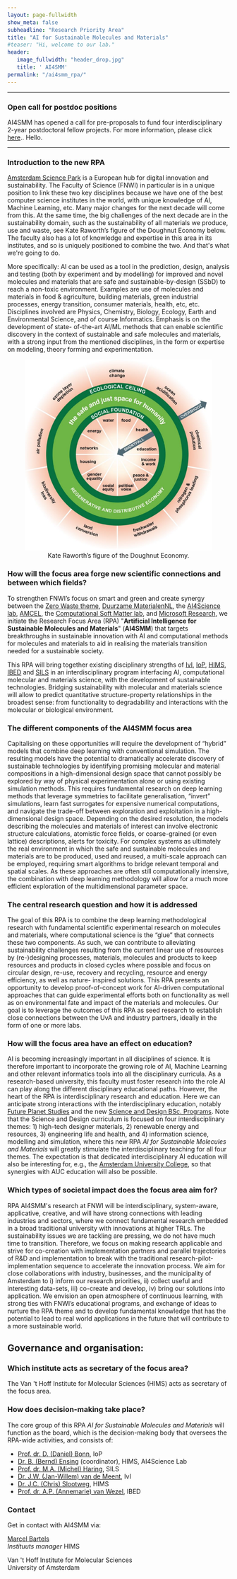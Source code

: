 ```yaml
---
layout: page-fullwidth 
show_meta: false
subheadline: "Research Priority Area"
title: "AI for Sustainable Molecules and Materials"
#teaser: "Hi, welcome to our lab."
header:
   image_fullwidth: "header_drop.jpg"
   title: ' AI4SMM'
permalink: "/ai4smm_rpa/"
---
```



---
### Open call for postdoc positions

AI4SMM has opened a call for pre-proposals to fund four interdisciplinary 2-year postdoctoral fellow projects. 
For more information, please click [here](https://ai4science-amsterdam.github.io/ai4smm_call1).. Hello.

---

### Introduction to the new RPA

[Amsterdam Science Park][1] is a European hub for digital innovation and sustainability. The Faculty of Science (FNWI) in particular is in a unique position to link these two key disciplines because we have one of the best computer science institutes in the world, with unique knowledge of AI, Machine Learning, etc. Many major changes for the next decade will come from this. At the same time, the big challenges of the next decade are in the sustainability domain, such as the sustainability of all materials we produce, use and waste, see Kate Raworth’s figure of the Doughnut Economy below. The faculty also has a lot of knowledge and expertise in this area in its institutes, and so is uniquely positioned to combine the two. And that's what we're going to do.

More specifically: AI can be used as a tool in the prediction, design, analysis and testing (both by experiment and by modelling) for improved and novel molecules and materials that are safe and sustainable-by-design (SSbD) to reach a non-toxic environment. Examples are use of molecules and materials in food & agriculture, building materials, green industrial processes, energy transition, consumer materials, health, etc, etc. Disciplines involved are Physics, Chemistry, Biology, Ecology, Earth and Environmental Science, and of course Informatics. Emphasis is on the development of state- of-the-art AI/ML methods that can enable scientific discovery in the context of sustainable and safe molecules and materials, with a strong input from the mentioned disciplines, in the form or expertise on modeling, theory forming and experimentation.

<center>
<figure>
    <img src="../images/fig_AI4SMM_DoughnutEconomy.png"
     alt="Kate Raworth’s figure of the Doughnut Economy"
     width="600" style="float: center; margin-right: 10px; text-align: center;" />
     <figcaption>Kate Raworth’s figure of the Doughnut Economy.</figcaption>
 </figure>
 </center>


### How will the focus area forge new scientific connections and between which fields?

To strengthen FNWI’s focus on smart and green and create synergy between the [Zero Waste theme][2], [Duurzame MaterialenNL][3], the [AI4Science lab][4], [AMCEL][5], the [Computational Soft Matter lab][6], and [Microsoft Research][7], we initiate the Research Focus Area (RPA) "**Artificial Intelligence for Sustainable Molecules and Materials**" (**AI4SMM**) that targets breakthroughs in sustainable innovation with AI and computational methods for molecules and materials to aid in realising the materials transition needed for a sustainable society.

This RPA will bring together existing disciplinary strengths of [IvI][8], [IoP][9], [HIMS][10], [IBED][11] and [SILS][12] in an interdisciplinary program interfacing AI, computational molecular and materials science, with the development of sustainable technologies. Bridging sustainability with molecular and materials science will allow to predict quantitative structure-property relationships in the broadest sense: from functionality to degradability and interactions with the molecular or biological environment.


### The different components of the AI4SMM focus area

Capitalising on these opportunities will require the development of “hybrid” models that combine deep learning with conventional simulation. The resulting models have the potential to dramatically accelerate discovery of sustainable technologies by identifying promising molecular and material compositions in a high-dimensional design space that cannot possibly be explored by way of physical experimentation alone or using existing simulation methods. This requires fundamental research on deep learning methods that leverage symmetries to facilitate generalisation, “invert” simulations, learn fast surrogates for expensive numerical computations, and navigate the trade-off between exploration and exploitation in a high-dimensional design space. Depending on the desired resolution, the models describing the molecules and materials of interest can involve electronic structure calculations, atomistic force fields, or coarse-grained (or even lattice) descriptions, alerts for toxicity. For complex systems as ultimately the real environment in which the safe and sustainable molecules and materials are to be produced, used and reused, a multi-scale approach can be employed, requiring smart algorithms to bridge relevant temporal and spatial scales. As these approaches are often still computationally intensive, the combination with deep learning methodology will allow for a much more efficient exploration of the multidimensional parameter space.

### The central research question and how it is addressed

The goal of this RPA is to combine the deep learning methodological research with fundamental scientific experimental research on molecules and materials, where computational science is the “glue” that connects these two components. As such, we can contribute to alleviating sustainability challenges resulting from the current linear use of resources by (re-)designing processes, materials, molecules and products to keep resources and products in closed cycles where possible and focus on circular design, re-use, recovery and recycling, resource and energy efficiency, as well as nature- inspired solutions. This RPA presents an opportunity to develop proof-of-concept work for AI-driven computational approaches that can guide experimental efforts both on functionality as well as on environmental fate and impact of the materials and molecules. Our goal is to leverage the outcomes of this RPA as seed research to establish close connections between the UvA and industry partners, ideally in the form of one or more labs.


### How will the focus area have an effect on education?

AI is becoming increasingly important in all disciplines of science. It is therefore important to incorporate the growing role of AI, Machine Learning and other relevant informatics tools into all the disciplinary curricula. As a research-based university, this faculty must foster research into the role AI can play along the different disciplinary educational paths. However, the heart of the RPA is interdisciplinary research and education. Here we can anticipate strong interactions with the interdisciplinary education, notably [Future Planet Studies][20] and the new [Science and Design BSc. Programs][21]. Note that the Science and Design curriculum is focused on four interdisciplinary themes: 1) high-tech designer materials, 2) renewable energy and resources, 3) engineering life and health, and 4) information science, modelling and simulation, where this new RPA *AI for Sustainable Molecules and Materials* will greatly stimulate the interdisciplinary teaching for all four themes. The expectation is that dedicated interdisciplinary AI education will also be interesting for, e.g., the [Amsterdam University College][22], so that synergies with AUC education will also be possible.


### Which types of societal impact does the focus area aim for?

RPA AI4SMM's research at FNWI will be interdisciplinary, system-aware, applicative, creative, and will have strong connections with leading industries and sectors, where we connect fundamental research embedded in a broad traditional university with innovations at higher TRLs. The sustainability issues we are tackling are pressing, we do not have much time to transition. Therefore, we focus on making research applicable and strive for co-creation with implementation partners and parallel trajectories of R&D and implementation to break with the traditional research-pilot-implementation sequence to accelerate the innovation process. We aim for close collaborations with industry, businesses, and the municipality of Amsterdam to i) inform our research priorities, ii) collect useful and interesting data-sets, iii) co-create and develop, iv) bring our solutions into application. We envision an open atmosphere of continuous learning, with strong ties with FNWI’s educational programs, and exchange of ideas to nurture the RPA theme and to develop fundamental knowledge that has the potential to lead to real world applications in the future that will contribute to a more sustainable world.


## Governance and organisation:

### Which institute acts as secretary of the focus area?
The Van 't Hoff Institute for Molecular Sciences (HIMS) acts as secretary of the focus area.

### How does decision-making take place?
The core group of this RPA *AI for Sustainable Molecules and Materials* will function as the board, which is the decision-making body that oversees the RPA-wide activities, and consists of:

* [Prof. dr. D. (Daniel) Bonn][15], IoP
* [Dr. B. (Bernd) Ensing][13] (coordinator), HIMS, AI4Science Lab 
* [Prof. dr. M.A. (Michel) Haring][16], SILS
* [Dr. J.W. (Jan-Willem) van de Meent][17], IvI
* [Dr. J.C. (Chris) Slootweg][18], HIMS
* [Prof. dr. A.P. (Annemarie) van Wezel][19], IBED


### Contact

Get in contact with AI4SMM via:

[Marcel Bartels](https://www.uva.nl/profiel/b/a/m.j.bartels/m.j.bartels.html)<br>
*Instituuts manager* HIMS<br>

Van 't Hoff Institute for Molecular Sciences<br>
University of Amsterdam<br>


[1]: https://www.amsterdamsciencepark.nl
[2]: https://www.uva.nl/en/about-the-uva/about-the-university/sustainability/sustainable-operations/sustainable-waste-separation/sustainable-waste-separation.html
[3]: https://www.topsectorenergie.nl/nieuws/duurzame-materialennl-maakt-nederland-koploper-van-de-materialentransitie
[4]: https://ai4science-amsterdam.github.io
[5]: https://www.amcel.nl
[6]: https://iop.fnwi.uva.nl/computational_soft_matter/
[7]: https://www.microsoft.com/en-us/research/lab/microsoft-research-amsterdam/
[8]: https://ivi.uva.nl
[9]: https://iop.uva.nl
[10]: https://hims.uva.nl
[11]: https://ibed.uva.nl
[12]: https://sils.uva.nl
[13]: https://www.uva.nl/en/profile/e/n/b.ensing/b.ensing.html
[14]: https://www.uva.nl/en/profile/b/o/p.g.bolhuis/p.g.bolhuis.html
[15]: https://www.uva.nl/en/profile/b/o/d.bonn/d.bonn.html
[16]: https://www.uva.nl/en/profile/h/a/m.a.haring/m.a.haring.html
[17]: https://www.uva.nl/en/profile/m/e/j.w.vandemeent/j.w.van-de-meent.html
[18]: https://www.uva.nl/en/profile/s/l/j.c.slootweg/j.c.slootweg.html
[19]: https://www.uva.nl/en/profile/w/e/a.p.vanwezel/a.p.van-wezel.html
[20]: https://www.uva.nl/programmas/bachelors/future-planet-studies/future-planet-studies.html
[21]: https://www.folia.nl/actueel/151772/met-nieuwe-betastudie-science-design-begeeft-de-uva-zich-richting-de-techniek
[22]: https://www.auc.nl


